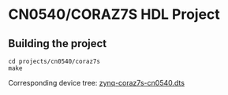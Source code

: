 # CN0540/CORAZ7S HDL Project

## Building the project

```
cd projects/cn0540/coraz7s
make
```

Corresponding device tree: [zynq-coraz7s-cn0540.dts](https://github.com/analogdevicesinc/linux/blob/main/arch/arm/boot/dts/xilinx/zynq-coraz7s-cn0540.dts)